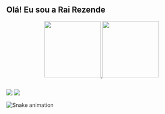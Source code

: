 ## Olá! Eu sou a Rai Rezende

<div align="center">
  <a href="https://github.com/rairezende">
  <img height="150em" src="https://github-readme-stats.vercel.app/api?username=rairezende&show_icons=true&theme=dracula&include_all_commits=true&count_private=true"/> 
  <img height="150em" src="https://github-readme-stats.vercel.app/api/top-langs/?username=rairezende&layout=compact&langs_count=7&theme=dracula"/>
</div>
  
  ##
  
  <div>   
   <a href="https://www.instagram.com/hirezende/?hl=en" target="_blank"><img src="https://img.shields.io/badge/Instagram-E4405F?style=for-the-badge&logo=instagram&logoColor=white" target="_blank"></a>
    <a href="https://www.linkedin.com/in/raiane-rezende/" target="_blank"><img src="https://img.shields.io/badge/-LinkedIn-%230077B5?style=for-the-badge&logo=linkedin&logoColor=white" target="_blank"></a>  
  </div>
  
  ![Snake animation](https://github.com/rairezende/rairezende/blob/output/github-contribution-grid-snake.svg)
